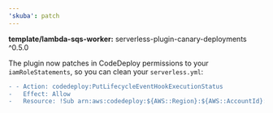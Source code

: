 ```yaml
---
'skuba': patch
---
```


**template/lambda-sqs-worker:** serverless-plugin-canary-deployments ^0.5.0

The plugin now patches in CodeDeploy permissions to your `iamRoleStatements`, so you can clean your `serverless.yml`:

```diff
- - Action: codedeploy:PutLifecycleEventHookExecutionStatus
-   Effect: Allow
-   Resource: !Sub arn:aws:codedeploy:${AWS::Region}:${AWS::AccountId}:deploymentgroup:*/${WorkerLambdaFunctionDeploymentGroup}
```
